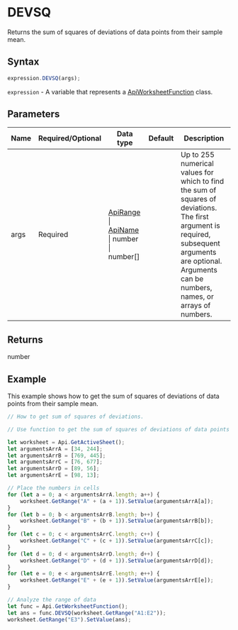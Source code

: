 # DEVSQ

Returns the sum of squares of deviations of data points from their sample mean.

## Syntax

```javascript
expression.DEVSQ(args);
```

`expression` - A variable that represents a [ApiWorksheetFunction](../ApiWorksheetFunction.md) class.

## Parameters

| **Name** | **Required/Optional** | **Data type** | **Default** | **Description** |
| ------------- | ------------- | ------------- | ------------- | ------------- |
| args | Required | [ApiRange](../../ApiRange/ApiRange.md) \| [ApiName](../../ApiName/ApiName.md) \| number \| number[] |  | Up to 255 numerical values for which to find the sum of squares of deviations. The first argument is required, subsequent arguments are optional. Arguments can be numbers, names, or arrays of numbers. |

## Returns

number

## Example

This example shows how to get the sum of squares of deviations of data points from their sample mean.

```javascript editor-xlsx
// How to get sum of squares of deviations.

// Use function to get the sum of squares of deviations of data points from their sample mean.

let worksheet = Api.GetActiveSheet();
let argumentsArrA = [34, 244];
let argumentsArrB = [769, 445];
let argumentsArrC = [76, 677];
let argumentsArrD = [89, 56];
let argumentsArrE = [98, 13];

// Place the numbers in cells
for (let a = 0; a < argumentsArrA.length; a++) {
    worksheet.GetRange("A" + (a + 1)).SetValue(argumentsArrA[a]);
}
for (let b = 0; b < argumentsArrB.length; b++) {
    worksheet.GetRange("B" + (b + 1)).SetValue(argumentsArrB[b]);
}
for (let c = 0; c < argumentsArrC.length; c++) {
    worksheet.GetRange("C" + (c + 1)).SetValue(argumentsArrC[c]);
}
for (let d = 0; d < argumentsArrD.length; d++) {
    worksheet.GetRange("D" + (d + 1)).SetValue(argumentsArrD[d]);
}
for (let e = 0; e < argumentsArrE.length; e++) {
    worksheet.GetRange("E" + (e + 1)).SetValue(argumentsArrE[e]);
}

// Analyze the range of data 
let func = Api.GetWorksheetFunction();
let ans = func.DEVSQ(worksheet.GetRange("A1:E2"));
worksheet.GetRange("E3").SetValue(ans);
```
